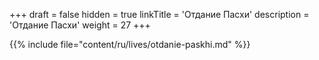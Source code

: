 +++
draft = false
hidden = true
linkTitle = 'Отдание Пасхи'
description = 'Отдание Пасхи'
weight = 27
+++

{{% include file="content/ru/lives/otdanie-paskhi.md" %}}
